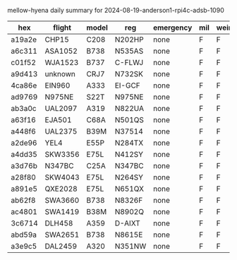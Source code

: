 mellow-hyena daily summary for 2024-08-19-anderson1-rpi4c-adsb-1090

|hex|flight|model|reg|emergency|mil|weirdo|
|--|--|--|--|--|--|--|
|a19a2e|CHP15|C208|N202HP|none|F|F|
|a6c311|ASA1052|B738|N535AS|none|F|F|
|c01f52|WJA1523|B737|C-FLWJ|none|F|F|
|a9d413|unknown|CRJ7|N732SK|none|F|F|
|4ca86e|EIN960|A333|EI-GCF|none|F|F|
|ad9769|N975NE|S22T|N975NE|none|F|F|
|ab3a0c|UAL2097|A319|N822UA|none|F|F|
|a63f16|EJA501|C68A|N501QS|none|F|F|
|a448f6|UAL2375|B39M|N37514|none|F|F|
|a2de96|YEL4|E55P|N284TX|none|F|F|
|a4dd35|SKW3356|E75L|N412SY|none|F|F|
|a3d76b|N347BC|C25A|N347BC|none|F|F|
|a28f80|SKW4043|E75L|N264SY|none|F|F|
|a891e5|QXE2028|E75L|N651QX|none|F|F|
|ab62f8|SWA3660|B738|N8326F|none|F|F|
|ac4801|SWA1419|B38M|N8902Q|none|F|F|
|3c6714|DLH458|A359|D-AIXT|none|F|F|
|abd59a|SWA2651|B738|N8615E|none|F|F|
|a3e9c5|DAL2459|A320|N351NW|none|F|F|

